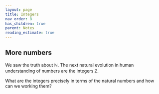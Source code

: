 ```yaml
---
layout: page
title: Integers
nav_order: 8
has_children: true
parent: Notes
reading_estimate: true
---
```


## More numbers

We saw the truth about $\mathbb{N}$. The next natural 
evolution in human understanding of numbers are the integers 
$\mathbb{Z}$.

What are the integers precisely in terms of the natural numbers 
and how can we working them? 

